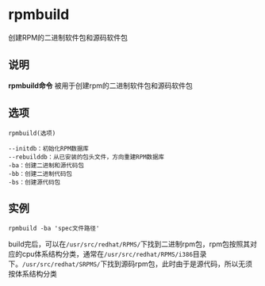 rpmbuild
===

创建RPM的二进制软件包和源码软件包

## 说明

**rpmbuild命令** 被用于创建rpm的二进制软件包和源码软件包

## 选项

```
rpmbuild(选项)
```

  

```
--initdb：初始化RPM数据库
--rebuilddb：从已安装的包头文件，方向重建RPM数据库
-ba：创建二进制和源代码包
-bb：创建二进制代码包
-bs：创建源代码包
```

## 实例

```
rpmbuild -ba 'spec文件路径'
```

build完后，可以在`/usr/src/redhat/RPMS/`下找到二进制rpm包，rpm包按照其对应的cpu体系结构分类，通常在`/usr/src/redhat/RPMS/i386`目录下。`/usr/src/redhat/SRPMS/`下找到源码rpm包，此时由于是源代码，所以无须按体系结构分类


